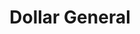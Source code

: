 ---
title: "Dollar General"
url: /virginia-beach/dollar-general-virginia-beach-boulevard/
shop: variety store
---